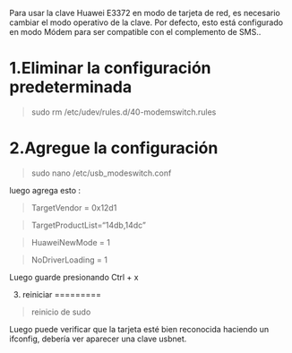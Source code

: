 Para usar la clave Huawei E3372 en modo de tarjeta de red, es necesario cambiar el modo operativo de la clave.
Por defecto, esto está configurado en modo Módem para ser compatible con el complemento de SMS..

1.Eliminar la configuración predeterminada 
=============================================

> sudo rm /etc/udev/rules.d/40-modemswitch.rules

2.Agregue la configuración 
============================

> sudo nano /etc/usb_modeswitch.conf

luego agrega esto :

> TargetVendor = 0x12d1

> TargetProductList=“14db,14dc”

> HuaweiNewMode = 1

> NoDriverLoading = 1

Luego guarde presionando Ctrl + x

3. reiniciar 
=========

> reinicio de sudo

Luego puede verificar que la tarjeta esté bien reconocida haciendo un ifconfig, debería ver aparecer una clave usbnet.


